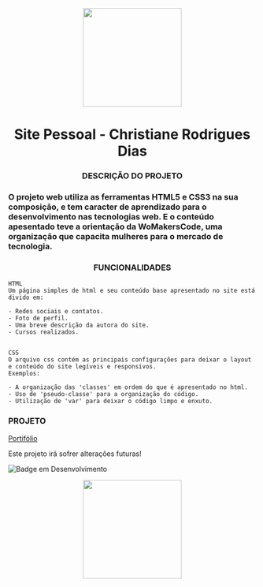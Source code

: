 <div align="center">
<img src="https://user-images.githubusercontent.com/90460886/233806739-51fbc55d-eb94-4eac-b361-fd23ab3403a8.png" width="200px" />
</div>
<h1 align="center"> Site Pessoal - Christiane Rodrigues Dias </h1>

<h3 align="center">DESCRIÇÃO DO PROJETO</h3>

### O projeto web utiliza as ferramentas **HTML5** e **CSS3** na sua composição, e tem caracter de aprendizado para o desenvolvimento nas tecnologias web. E o conteúdo apesentado teve a orientação da **WoMakersCode**, uma organização que capacita mulheres para o mercado de tecnologia.

<h3 align="center">FUNCIONALIDADES</h3>

~~~
HTML
Um página simples de html e seu conteúdo base apresentado no site está divido em:

- Redes sociais e contatos.
- Foto de perfil.
- Uma breve descrição da autora do site.
- Cursos realizados.


CSS
O arquivo css contém as principais configurações para deixar o layout e conteúdo do site legíveis e responsivos.
Exemplos:

- A organização das 'classes' em ordem do que é apresentado no html.
- Uso de 'pseudo-classe' para a organização do código.
- Utilização de 'var' para deixar o código limpo e enxuto.
~~~

<h3>PROJETO</h3>

[Portifólio](http://127.0.0.1:5500/index.html)

<img scr="https://user-images.githubusercontent.com/90460886/233807470-e96f3c71-4955-4143-9ab3-e6637cfc5396.gif">Este projeto irá sofrer alterações futuras!</h3>

![Badge em Desenvolvimento](http://img.shields.io/static/v1?label=STATUS&message=EM%20DESENVOLVIMENTO&color=GREEN&style=for-the-badge)

<div align="center">
<img src="https://user-images.githubusercontent.com/90460886/233806739-51fbc55d-eb94-4eac-b361-fd23ab3403a8.png" width="200px" />
</div>

